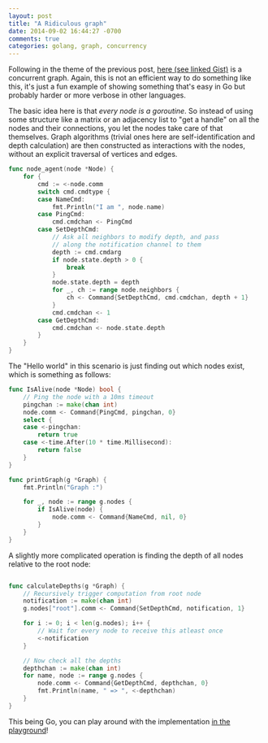 ```yaml
---
layout: post
title: "A Ridiculous graph"
date: 2014-09-02 16:44:27 -0700
comments: true
categories: golang, graph, concurrency
---
```


Following in the theme of the previous post, [here (see linked Gist)](https://gist.github.com/agam/fe8983acccd455fd9510) is a concurrent graph. Again, this is not an efficient way to do something like this, it's just a fun example of showing something that's easy in Go but probably harder or more verbose in other languages.

The basic idea here is that _every node is a goroutine_. So instead of using some structure like a matrix or an adjacency list to "get a handle" on all the nodes and their connections, you let the nodes take care of that themselves. Graph algorithms (trivial ones here are self-identification and depth calculation) are then constructed as interactions with the nodes, without an explicit traversal of vertices and edges.

```go
func node_agent(node *Node) {
	for {
		cmd := <-node.comm
		switch cmd.cmdtype {
		case NameCmd:
			fmt.Println("I am ", node.name)
		case PingCmd:
			cmd.cmdchan <- PingCmd
		case SetDepthCmd:
			// Ask all neighbors to modify depth, and pass
			// along the notification channel to them
			depth := cmd.cmdarg
			if node.state.depth > 0 {
				break
			}
			node.state.depth = depth
			for _, ch := range node.neighbors {
				ch <- Command{SetDepthCmd, cmd.cmdchan, depth + 1}
			}
			cmd.cmdchan <- 1
		case GetDepthCmd:
			cmd.cmdchan <- node.state.depth
		}
	}
}
```

The "Hello world" in this scenario is just finding out which nodes exist, which is something as follows:

```go
func IsAlive(node *Node) bool {
	// Ping the node with a 10ms timeout
	pingchan := make(chan int)
	node.comm <- Command{PingCmd, pingchan, 0}
	select {
	case <-pingchan:
		return true
	case <-time.After(10 * time.Millisecond):
		return false
	}
}

func printGraph(g *Graph) {
	fmt.Println("Graph :")

	for _, node := range g.nodes {
		if IsAlive(node) {
			node.comm <- Command{NameCmd, nil, 0}
		}
	}
}
```

A slightly more complicated operation is finding the depth of all nodes relative to the root node:

```go

func calculateDepths(g *Graph) {
	// Recursively trigger computation from root node
	notification := make(chan int)
	g.nodes["root"].comm <- Command{SetDepthCmd, notification, 1}

	for i := 0; i < len(g.nodes); i++ {
		// Wait for every node to receive this atleast once
		<-notification
	}

	// Now check all the depths
	depthchan := make(chan int)
	for name, node := range g.nodes {
		node.comm <- Command{GetDepthCmd, depthchan, 0}
		fmt.Println(name, " => ", <-depthchan)
	}
}
```

This being Go, you can play around with the implementation [in the playground](http://play.golang.org/p/SBoF_FnsMu)!
